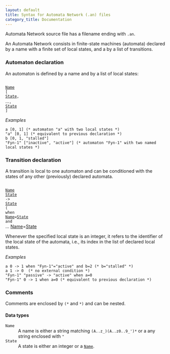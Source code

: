```yaml
---
layout: default
title: Syntax for Automata Network (.an) files
category_title: Documentation
---
```


Automata Network source file has a filename ending with `.an`.

An Automata Network consists in finite-state machines (automata) declared by a
name with a finite set of local states, and a by a list of transitions.

### Automaton declaration

An automaton is defined by a name and by a list of local states:

<p>
<code>
<a href="t_name" class="type">Name</a>
[
<a href="t_state" class="type">State</a>,
</code>...<code>,
<a href="t_state" class="type">State</a>
]
</code>
</p>

*Examples*

```
a [0, 1] (* automaton "a" with two local states *)
"a" [0, 1] (* equivalent to previous declaration *)
b [0, 1, "stalled"]
"Fyn-1" ["inactive", "active"] (* automaton "Fyn-1" with two named local states *)
```

### Transition declaration

A transition is local to one automaton and can be conditioned with the states of
any other (previously) declared automata.

<p>
<code>
<a href="t_name" class="type">Name</a>
<a href="t_state" class="type">State</a>
->
<a href="t_state" class="type">State</a>
<span class="syn_opt">(</span>
when
<a href="t_name" class="type">Name</a>=<a href="t_state" class="type">State</a>
and
</code>...</code>
<a href="t_name" class="type">Name</a>=<a href="t_state" class="type">State</a>
</code>
</p>

Whenever the specified local state is an integer, it refers to the identifier of
the local state of the automata, i.e., its index in the list of declared local
states.


*Examples*

```
a 0 -> 1 when "Fyn-1"="active" and b=2 (* b="stalled" *)
a 1 -> 0  (* no external condition *)
"Fyn-1" "passive" -> "active" when a=0
"Fyn-1" 0 -> 1 when a=0 (* equivalent to previous declaration *)
```

### Comments

Comments are enclosed by `(*` and `*)` and can be nested.


#### Data types
<dl>
<dt><code><a name="t_name"></a>Name</code></dt>
<dd>A name is either a string matching <code>(A..z_)(A..z0..9_')*</code>
or a any string enclosed with <code>"</code></dd>
<dt><code><a name="t_state"></a>State</code></dt>
<dd>A state is either an integer or a
<code><a href="t_name" class="type">Name</a></code>.
</dd>
</dl>

